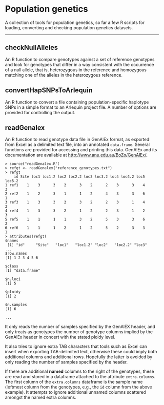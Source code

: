 Population genetics
===================

A collection of tools for population genetics, so far a few R scripts for loading,
converting and checking population genetics datasets.

* * *

checkNullAlleles
----------------

An R function to compare genotypes against a set of reference genotypes and
look for genotypes that differ in a way consistent with the occurrence of a
null allele, that is, heterozygous in the reference and homozygous matching one
of the alleles in the heterozygous reference.


convertHapSNPsToArlequin
------------------------

An R function to convert a file containing population-specific haplotype SNPs
in a simple format to an Arlequin project file.  A number of options are
provided for controlling the output.


readGenalex
-----------

An R function to read genotype data file in GenAlEx format, as exported from
Excel as a delimited text file, into an annotated `data.frame`.  Several
functions are provided for accessing and printing this data.  GenAlEx and its
documentation are available at <http://www.anu.edu.au/BoZo/GenAlEx/>.

    > source("readGenalex.R")
    > refgt <- readGenalex("reference_genotypes.txt")
    > refgt
        id Site loc1 loc1.2 loc2 loc2.2 loc3 loc3.2 loc4 loc4.2 loc5 loc5.2
    1 ref1    1    3      3    2      3    2      2    3      3    4      3
    2 ref2    1    2      3    1      1    2      4    3      3    6      1
    3 ref3    1    3      3    2      3    2      2    3      1    4      2
    4 ref4    1    3      3    2      1    2      2    3      1    2      3
    5 ref5    1    1      1    1      3    2      5    3      3    6      2
    6 ref6    1    1      1    2      1    2      5    2      3    3      1
    > attributes(refgt)
    $names
     [1] "id"     "Site"   "loc1"   "loc1.2" "loc2"   "loc2.2" "loc3"   ...
    $row.names
    [1] 1 2 3 4 5 6
    
    $class
    [1] "data.frame"
    
    $n.loci
    [1] 5
    
    $ploidy
    [1] 2
    
    $n.samples
    [1] 6
     
    ...

It only reads the number of samples specified by the GenAlEX header, and only treats as genotypes the number of genotype columns implied by the GenAlEx header in concert with the stated ploidy level.

It also tries to ignore extra TAB characters that tools such as Excel can insert when exporting TAB-delimited text, otherwise these could imply both additional columns and additional rows.  Hopefully the latter is avoided by only reading the number of samples specified by the header.

If there are additional **named** columns to the right of the genotypes, these are read and stored in a dataframe attached to the attribute `extra.columns`.  The first column of the `extra.columns` dataframe is the sample name (leftmost column from the genotypes, e.g., the `id` column from the above example).  It attempts to ignore additional unnamed columns scattered amongst the named extra columns.